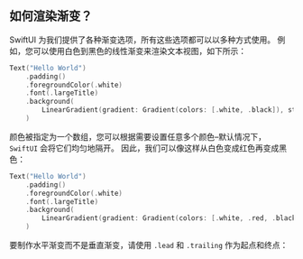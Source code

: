 如何渲染渐变？
---

SwiftUI 为我们提供了各种渐变选项，所有这些选项都可以以多种方式使用。 例如，您可以使用白色到黑色的线性渐变来渲染文本视图，如下所示：

```swift
Text("Hello World")
    .padding()
    .foregroundColor(.white)
    .font(.largeTitle)
    .background(
        LinearGradient(gradient: Gradient(colors: [.white, .black]), startPoint: .top, endPoint: .bottom)
    )
```

颜色被指定为一个数组，您可以根据需要设置任意多个颜色–默认情况下，`SwiftUI` 会将它们均匀地隔开。 因此，我们可以像这样从白色变成红色再变成黑色：

```swift
Text("Hello World")
    .padding()
    .foregroundColor(.white)
    .font(.largeTitle)
    .background(
        LinearGradient(gradient: Gradient(colors: [.white, .red, .black]), startPoint: .top, endPoint: .bottom)
    )
```

要制作水平渐变而不是垂直渐变，请使用 `.lead` 和 `.trailing` 作为起点和终点：